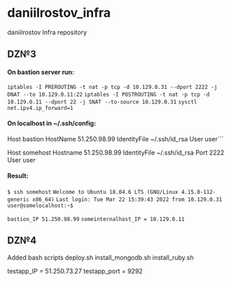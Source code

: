 # daniilrostov_infra
daniilrostov Infra repository

## DZ№3
#### On bastion server run:
```iptables -I PREROUTING -t nat -p tcp -d 10.129.0.31 --dport 2222 -j DNAT --to 10.129.0.11:22```
```iptables -I POSTROUTING -t nat -p tcp -d 10.129.0.11 --dport 22 -j SNAT --to-source 10.129.0.31```
```sysctl net.ipv4.ip_forward=1```

#### On localhost in ~/.ssh/config:
Host bastion
  HostName 51.250.98.99
  IdentityFile ~/.ssh/id_rsa
  User user```

Host somehost
  Hostname 51.250.98.99
  IdentityFile ~/.ssh/id_rsa
  Port 2222
  User user


#### Result:
```$ ssh somehost```
```Welcome to Ubuntu 18.04.6 LTS (GNU/Linux 4.15.0-112-generic x86_64)```
```Last login: Tue Mar 22 15:39:43 2022 from 10.129.0.31```
```user@somelocalhost:~$```

```bastion_IP 51.250.98.99```
```someinternalhost_IP = 10.129.0.11```

## DZ№4

Added bash scripts
deploy.sh
install_mongodb.sh
install_ruby.sh

testapp_IP = 51.250.73.27
testapp_port = 9292
